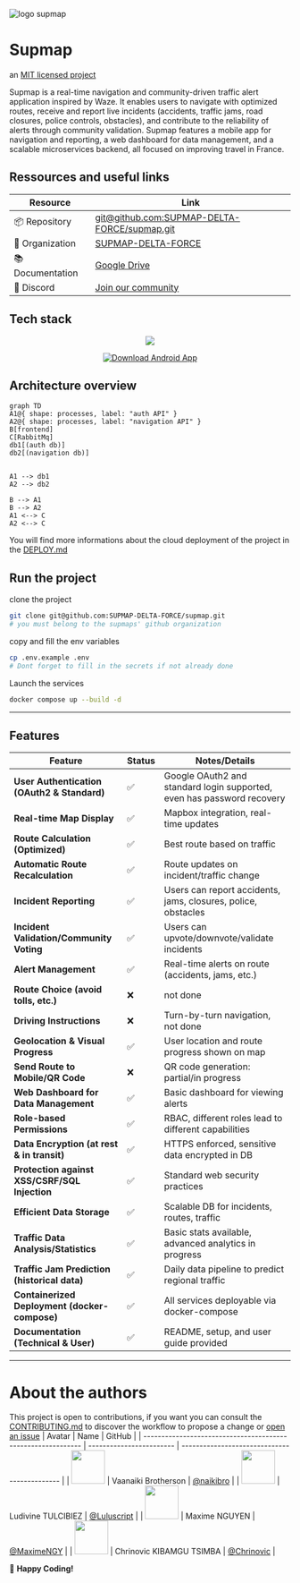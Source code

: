 ![logo supmap](./docs/img/bg.gif)

# Supmap

an [MIT licensed project](./LICENSE)

Supmap is a real-time navigation and community-driven traffic alert application inspired by Waze. It enables users to navigate with optimized routes, receive and report live incidents (accidents, traffic jams, road closures, police controls, obstacles), and contribute to the reliability of alerts through community validation. Supmap features a mobile app for navigation and reporting, a web dashboard for data management, and a scalable microservices backend, all focused on improving travel in France.

## Ressources and useful links

| Resource         | Link                                                                                                 |
| ---------------- | ---------------------------------------------------------------------------------------------------- |
| 📦 Repository    | [git@github.com:SUPMAP-DELTA-FORCE/supmap.git](https://github.com/SUPMAP-DELTA-FORCE/supmap)         |
| 👥 Organization  | [SUPMAP-DELTA-FORCE](https://github.com/SUPMAP-DELTA-FORCE)                                          |
| 📚 Documentation | [Google Drive](https://drive.google.com/drive/folders/1zssof3ScdPpFf2q76ud1qlZG4JHQew-u?usp=sharing) |
| 💬 Discord       | [Join our community](https://discord.gg/8jjrztYUTZ)                                                  |

## Tech stack

<p align="center">
  <a href="https://skillicons.dev">
    <img src="https://skillicons.dev/icons?i=docker,nest,next,androidstudio,kotlin,postgres,rabbitmq" />
  </a>
</p>

<div align="center">
  <a href="https://k7hfcl3c2m0luhwe.public.blob.vercel-storage.com/app-release-KpHBqJCnulgGYCzUkNtPbpuHxwjdaW.apk">
    <img src="https://img.shields.io/badge/Download-Android_App-3DDC84?style=for-the-badge&logo=android&logoColor=white" alt="Download Android App"/>
  </a>
</div>

## Architecture overview

```mermaid
graph TD
A1@{ shape: processes, label: "auth API" }
A2@{ shape: processes, label: "navigation API" }
B[frontend]
C[RabbitMq]
db1[(auth db)]
db2[(navigation db)]


A1 --> db1
A2 --> db2

B --> A1
B --> A2
A1 <--> C
A2 <--> C
```

You will find more informations about the cloud deployment of the project in the [DEPLOY.md](./DEPLOY.md)

## Run the project

clone the project

```sh
git clone git@github.com:SUPMAP-DELTA-FORCE/supmap.git
# you must belong to the supmaps' github organization
```

copy and fill the env variables

```sh
cp .env.example .env
# Dont forget to fill in the secrets if not already done
```

Launch the services

```sh
docker compose up --build -d
```

---

## Features

| Feature                                       | Status | Notes/Details                                                          |
| --------------------------------------------- | ------ | ---------------------------------------------------------------------- |
| **User Authentication (OAuth2 & Standard)**   | ✅     | Google OAuth2 and standard login supported, even has password recovery |
| **Real-time Map Display**                     | ✅     | Mapbox integration, real-time updates                                  |
| **Route Calculation (Optimized)**             | ✅     | Best route based on traffic                                            |
| **Automatic Route Recalculation**             | ✅     | Route updates on incident/traffic change                               |
| **Incident Reporting**                        | ✅     | Users can report accidents, jams, closures, police, obstacles          |
| **Incident Validation/Community Voting**      | ✅     | Users can upvote/downvote/validate incidents                           |
| **Alert Management**                          | ✅     | Real-time alerts on route (accidents, jams, etc.)                      |
| **Route Choice (avoid tolls, etc.)**          | ❌     | not done                                                               |
| **Driving Instructions**                      | ❌     | Turn-by-turn navigation, not done                                      |
| **Geolocation & Visual Progress**             | ✅     | User location and route progress shown on map                          |
| **Send Route to Mobile/QR Code**              | ❌     | QR code generation: partial/in progress                                |
| **Web Dashboard for Data Management**         | ✅     | Basic dashboard for viewing alerts                                     |
| **Role-based Permissions**                    | ✅     | RBAC, different roles lead to different capabilities                   |
| **Data Encryption (at rest & in transit)**    | ✅     | HTTPS enforced, sensitive data encrypted in DB                         |
| **Protection against XSS/CSRF/SQL Injection** | ✅     | Standard web security practices                                        |
| **Efficient Data Storage**                    | ✅     | Scalable DB for incidents, routes, traffic                             |
| **Traffic Data Analysis/Statistics**          | ✅     | Basic stats available, advanced analytics in progress                  |
| **Traffic Jam Prediction (historical data)**  | ✅     | Daily data pipeline to predict regional traffic                        |
| **Containerized Deployment (docker-compose)** | ✅     | All services deployable via docker-compose                             |
| **Documentation (Technical & User)**          | ✅     | README, setup, and user guide provided                                 |

---

# About the authors

This project is open to contributions, if you want you can consult the [CONTRIBUTING.md](./CONTRIBUTING.md) to discover the workflow to propose a change or [open an issue](https://github.com/SUPMAP-DELTA-FORCE/supmap/issues/new)
| Avatar | Name | GitHub |
| ------------------------------------------------------------ | ------------------------ | -------------------------------------------- |
| <img src="https://github.com/naikibro.png" width="60px;"/> | Vaanaiki Brotherson | [@naikibro](https://github.com/naikibro) |
| <img src="https://github.com/Luluscript.png" width="60px;"/> | Ludivine TULCIBIEZ | [@Luluscript](https://github.com/Luluscript) |
| <img src="https://github.com/MaximeNGY.png" width="60px;"/> | Maxime NGUYEN | [@MaximeNGY](https://github.com/MaximeNGY) |
| <img src="https://github.com/Chrinovic.png" width="60px;"/> | Chrinovic KIBAMGU TSIMBA | [@Chrinovic](https://github.com/Chrinovic) |

🚀 **Happy Coding!**
